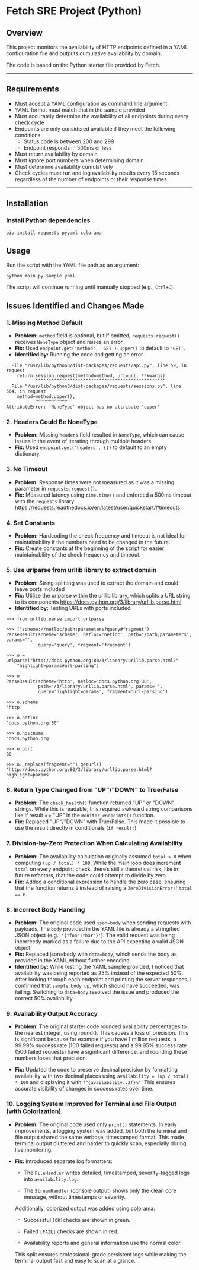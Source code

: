 # Fetch SRE Project (Python)

## Overview

This project monitors the availability of HTTP endpoints defined in a YAML configuration file and outputs cumulative availability by domain.

The code is based on the Python starter file provided by Fetch.

---

##  Requirements 

- Must accept a YAML configuration as command line argument
- YAML format must match that in the sample provided
- Must accurately determine the availability of all endpoints during every check cycle
- Endpoints are only considered available if they meet the following conditions
    - Status code is between 200 and 299
    - Endpoint responds in 500ms or less
- Must return availability by domain
- Must ignore port numbers when determining domain
- Must determine availability cumulatively
- Check cycles must run and log availability results every 15 seconds regardless of the number of endpoints or their response times

---

## Installation

### Install Python dependencies

```
pip install requests pyyaml colorama
```

## Usage

Run the script with the YAML file path as an argument:
```
python main.py sample.yaml
```
The script will continue running until manually stopped (e.g., `Ctrl+C`).

## Issues Identified and Changes Made

### 1. Missing Method Default

- **Problem:** `method` field is optional, but if omitted, `requests.request()` receives `NoneType` object and raises an error.
- **Fix:** Used `endpoint.get('method', 'GET').upper()` to default to `'GET'`.
- **Identified by:** Running the code and getting an error
```
  File "/usr/lib/python3/dist-packages/requests/api.py", line 59, in request
    return session.request(method=method, url=url, **kwargs)
           ^^^^^^^^^^^^^^^^^^^^^^^^^^^^^^^^^^^^^^^^^^^^^^^^^
  File "/usr/lib/python3/dist-packages/requests/sessions.py", line 564, in request
    method=method.upper(),
           ^^^^^^^^^^^^
AttributeError: 'NoneType' object has no attribute 'upper'
```

### 2. Headers Could Be NoneType

- **Problem:** Missing `headers` field resulted in `NoneType`, which can cause issues in the event of iterating through multiple headers.
- **Fix:** Used `endpoint.get('headers', {})` to default to an empty dictionary.

### 3. No Timeout

- **Problem:** Response times were not measured as it was a missing parameter in `requests.request()`. 
- **Fix:** Measured latency using `time.time()` and enforced a 500ms timeout with the `requests` library.
https://requests.readthedocs.io/en/latest/user/quickstart/#timeouts

### 4. Set Constants

- **Problem:** Hardcoding the check frequency and timeout is not ideal for maintainability if the numbers need to be changed in the future.
- **Fix:** Create constants at the beginning of the script for easier maintainability of the check frequency and timeout.


### 5. Use urlparse from urllib library to extract domain

- **Problem:** String splitting was used to extract the domain and could leave ports included
- **Fix:** Utilize the urlparse within the urllib library, which splits a URL string to its components
https://docs.python.org/3/library/urllib.parse.html
- **Identified by:** Testing URLs with ports included
```
>>> from urllib.parse import urlparse

>>> ("scheme://netloc/path;parameters?query#fragment")
ParseResult(scheme='scheme', netloc='netloc', path='/path;parameters', params='',
            query='query', fragment='fragment')

>>> o = urlparse("http://docs.python.org:80/3/library/urllib.parse.html?"
    "highlight=params#url-parsing")

>>> o
ParseResult(scheme='http', netloc='docs.python.org:80',
            path='/3/library/urllib.parse.html', params='',
            query='highlight=params', fragment='url-parsing')

>>> o.scheme
'http'

>>> o.netloc
'docs.python.org:80'

>>> o.hostname
'docs.python.org'

>>> o.port
80

>>> o._replace(fragment="").geturl()
'http://docs.python.org:80/3/library/urllib.parse.html?highlight=params'
```

### 6. Return Type Changed from "UP"/"DOWN" to True/False
- **Problem:** The `check_health()` function returned "UP" or "DOWN" strings. While this is readable, this required awkward string comparisons like if result == "UP" in the `monitor_endpoints()` function.
- **Fix:** Replaced "UP"/"DOWN" with True/False. This made it possible to use the result directly in conditionals (`if result:`)

### 7. Division-by-Zero Protection When Calculating Availability
- **Problem:** The availability calculation originally assumed `total > 0` when computing `(up / total) * 100`. While the main loop does increment `total` on every endpoint check, there’s still a theoretical risk, like in future refactors, that the code could attempt to divide by zero.
- **Fix:** Added a conditional expression to handle the zero case, ensuring that the function returns `0` instead of raising a `ZeroDivisionError` if `total == 0`.

### 8. Incorrect Body Handling
- **Problem:** The original code used `json=body` when sending requests with payloads. The `body` provided in the YAML file is already a stringified JSON object (e.g., `'{"foo":"bar"}'`). The valid request was being incorrectly marked as a failure due to the API expecting a valid JSON object.
- **Fix:** Replaced json=body with `data=body`, which sends the body  as provided in the YAML without further encoding.
- **Identified by:** While testing the YAML sample provided, I noticed that availability was being reported as 25% instead of the expected 50%. After looking through each endpoint and printing the server responses, I confirmed that `sample body up`, which should have succeeded, was failing. Switching to `data=body` resolved the issue and produced the correct 50% availability.

### 9. Availability Output Accuracy

- **Problem**: The original starter code rounded availability percentages to the nearest integer, using round(). This causes a loss of precision. This is significant because for example if you have 1 million requests, a 99.99% success rate (100 failed requests) and a 99.95% success rate (500 failed requests) have a significant difference, and rounding these numbers loses that precision.

- **Fix:** Updated the code to preserve decimal precision by formatting availability with two decimal places using `availability = (up / total) * 100` and displaying it with `f"{availability:.2f}%"`. This ensures accurate visibility of changes in success rates over time.

### 10. Logging System Improved for Terminal and File Output (with Colorization)

- **Problem:** The original  code used only `print()` statements. In early improvements, a logging system was added, but both the terminal and file output shared the same verbose, timestamped format. This made terminal output cluttered and harder to quickly scan, especially during live monitoring.

- **Fix:** Introduced separate log formatters:

    - The `FileHandler` writes detailed, timestamped, severity-tagged logs into `availability.log`.

    - The `StreamHandler` (console output)  shows only the clean core message, without timestamps or severity.

    Additionally, colorized output was added using colorama:

    - Successful `[OK]`checks are shown in green.

    - Failed `[FAIL]` checks are shown in red.

    - Availability reports and general information use the normal color.

    This split ensures professional-grade persistent logs while making the terminal output fast and easy to scan at a glance.
